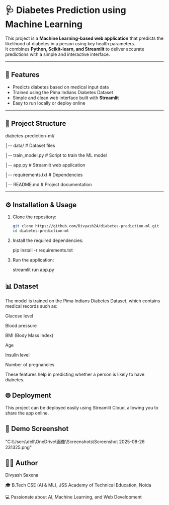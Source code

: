 # 🩺 Diabetes Prediction using Machine Learning

This project is a **Machine Learning-based web application** that predicts the likelihood of diabetes in a person using key health parameters.  
It combines **Python, Scikit-learn, and Streamlit** to deliver accurate predictions with a simple and interactive interface.  

---

## 🚀 Features
- Predicts diabetes based on medical input data  
- Trained using the Pima Indians Diabetes Dataset  
- Simple and clean web interface built with **Streamlit**  
- Easy to run locally or deploy online  

---

## 📂 Project Structure

diabetes-prediction-ml/

│-- data/ # Dataset files

│-- train_model.py # Script to train the ML model

│-- app.py # Streamlit web application

│-- requirements.txt # Dependencies

│-- README.md # Project documentation


---

## ⚙️ Installation & Usage

1. Clone the repository:
   ```bash
   git clone https://github.com/Divyash24/diabetes-prediction-ml.git
   cd diabetes-prediction-ml
2. Install the required dependencies:

   pip install -r requirements.txt



3. Run the application:

   streamlit run app.py


## 📊 Dataset

The model is trained on the Pima Indians Diabetes Dataset, which contains medical records such as:

Glucose level

Blood pressure

BMI (Body Mass Index)

Age

Insulin level

Number of pregnancies

These features help in predicting whether a person is likely to have diabetes.

## 🌐 Deployment

This project can be deployed easily using Streamlit Cloud, allowing you to share the app online.

## 📸 Demo Screenshot

"C:\Users\dell\OneDrive\画像\Screenshots\Screenshot 2025-08-26 231325.png"

## 👨‍💻 Author

Divyash Saxena

🎓 B.Tech CSE (AI & ML), JSS Academy of Technical Education, Noida

💻 Passionate about AI, Machine Learning, and Web Development
